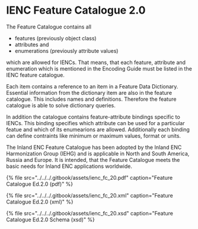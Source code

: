 # IENC Feature Catalogue 2.0

The Feature Catalogue contains all

* features \(previously object class\)
* attributes and
* enumerations \(previously attribute values\)

which are allowed for IENCs. That means, that each feature, attribute and enumeration which is mentioned in the Encoding Guide must be listed in the IENC feature catalogue.

Each item contains a reference to an item in a Feature Data Dictionary. Essential information from the dictionary item are also in the feature catalogue. This includes names and definitions. Therefore the feature catalogue is able to solve dictionary queries.

In addition the catalogue contains feature-attribute bindings specific to IENCs. This binding specifies which attribute can be used for a particular featue and which of its enumearions are allowed. Additionally each binding can define contraints like minimum or maximum values, format or units.

The Inland ENC Feature Catalogue has been adopted by the Inland ENC Harmonization Group \(IEHG\) and is applicable in North and South America, Russia and Europe. It is intended, that the Feature Catalogue meets the basic needs for Inland ENC applications worldwide.

{% file src="../../../.gitbook/assets/ienc\_fc\_20.pdf" caption="Feature Catalogue Ed.2.0 \(pdf\)" %}

{% file src="../../../.gitbook/assets/ienc\_fc\_20.xml" caption="Feature Catalogue Ed.2.0 \(xml\)" %}

{% file src="../../../.gitbook/assets/ienc\_fc\_20.xsd" caption="Feature Catalogue Ed.2.0 Schema \(xsd\)" %}





